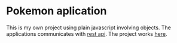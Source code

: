 # Pokemon aplication
This is my own project using plain javascript involving objects. The applications communicates with [rest api](https://docs.pokemontcg.io/).
The project works [here](https://lucent-tulumba-2c8ca5.netlify.app/.).


